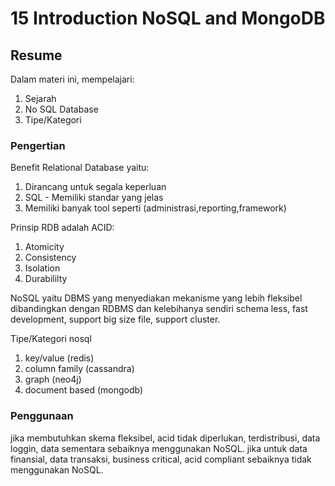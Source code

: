 # 15 Introduction NoSQL and MongoDB

## Resume

Dalam materi ini, mempelajari:

1. Sejarah
2. No SQL Database
3. Tipe/Kategori

### Pengertian

Benefit Relational Database yaitu:

1. Dirancang untuk segala keperluan
2. SQL - Memiliki standar yang jelas
3. Memiliki banyak tool seperti (administrasi,reporting,framework)

Prinsip RDB adalah ACID:

1. Atomicity
2. Consistency
3. Isolation
4. Durabililty

NoSQL yaitu DBMS yang menyediakan mekanisme yang lebih fleksibel dibandingkan dengan RDBMS dan kelebihanya sendiri schema less, fast development, support big size file, support cluster.

Tipe/Kategori nosql

1. key/value (redis)
2. column family (cassandra)
3. graph (neo4j)
4. document based (mongodb)

### Penggunaan

jika membutuhkan skema fleksibel, acid tidak diperlukan, terdistribusi, data loggin, data sementara sebaiknya menggunakan NoSQL. jika untuk data finansial, data transaksi, business critical, acid compliant sebaiknya tidak menggunakan NoSQL.
